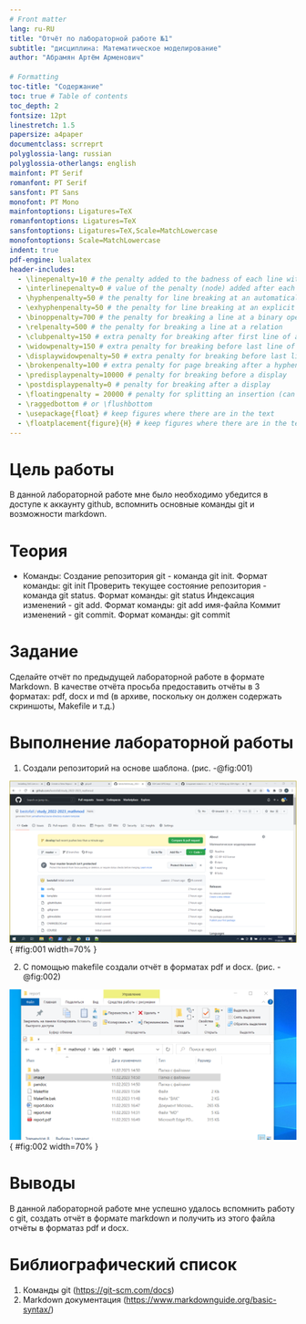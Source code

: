 ```yaml
---
# Front matter
lang: ru-RU
title: "Отчёт по лабораторной работе №1"
subtitle: "дисциплина: Математическое моделирование"
author: "Абрамян Артём Арменович"

# Formatting
toc-title: "Содержание"
toc: true # Table of contents
toc_depth: 2
fontsize: 12pt
linestretch: 1.5
papersize: a4paper
documentclass: scrreprt
polyglossia-lang: russian
polyglossia-otherlangs: english
mainfont: PT Serif
romanfont: PT Serif
sansfont: PT Sans
monofont: PT Mono
mainfontoptions: Ligatures=TeX
romanfontoptions: Ligatures=TeX
sansfontoptions: Ligatures=TeX,Scale=MatchLowercase
monofontoptions: Scale=MatchLowercase
indent: true
pdf-engine: lualatex
header-includes:
  - \linepenalty=10 # the penalty added to the badness of each line within a paragraph (no associated penalty node) Increasing the value makes tex try to have fewer lines in the paragraph.
  - \interlinepenalty=0 # value of the penalty (node) added after each line of a paragraph.
  - \hyphenpenalty=50 # the penalty for line breaking at an automatically inserted hyphen
  - \exhyphenpenalty=50 # the penalty for line breaking at an explicit hyphen
  - \binoppenalty=700 # the penalty for breaking a line at a binary operator
  - \relpenalty=500 # the penalty for breaking a line at a relation
  - \clubpenalty=150 # extra penalty for breaking after first line of a paragraph
  - \widowpenalty=150 # extra penalty for breaking before last line of a paragraph
  - \displaywidowpenalty=50 # extra penalty for breaking before last line before a display math
  - \brokenpenalty=100 # extra penalty for page breaking after a hyphenated line
  - \predisplaypenalty=10000 # penalty for breaking before a display
  - \postdisplaypenalty=0 # penalty for breaking after a display
  - \floatingpenalty = 20000 # penalty for splitting an insertion (can only be split footnote in standard LaTeX)
  - \raggedbottom # or \flushbottom
  - \usepackage{float} # keep figures where there are in the text
  - \floatplacement{figure}{H} # keep figures where there are in the text
---
```


# Цель работы

В данной лабораторной работе мне было необходимо убедится в доступе к аккаунту github, вспомнить основные команды git и возможности markdown.

# Теория

- Команды:
Создание репозитория git - команда git init.
Формат команды: git init
Проверить текущее состояние репозитория - команда git status.
Формат команды: git status
Индексация изменений - git add.
Формат команды: git add имя-файла
Коммит изменений - git commit.
Формат команды: git commit

# Задание

Сделайте отчёт по предыдущей лабораторной работе в формате Markdown. В качестве отчёта просьба предоставить отчёты в 3 форматах: pdf, docx и md (в архиве, поскольку он должен содержать скриншоты, Makefile и т.д.)


# Выполнение лабораторной работы

1. Создали репозиторий на основе шаблона. (рис. -@fig:001) 

![Репозиторий git](image/img1.png){ #fig:001 width=70% }


2. С помощью makefile создали отчёт в форматах pdf и docx. (рис. -@fig:002)

![Созданные отчёты](image/img2.png){ #fig:002 width=70% }


# Выводы

В данной лабораторной работе мне успешно удалось вспомнить работу с git, создать отчёт в формате markdown и получить из этого файла отчёты в форматаз pdf и docx.

# Библиографический список

1. Команды git (https://git-scm.com/docs)
2. Markdown документация (https://www.markdownguide.org/basic-syntax/)



